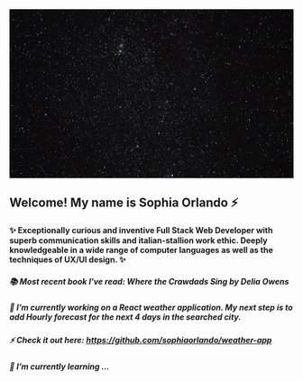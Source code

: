<img align="center" width="900" height="300" src="/assets/spaceDigitalWorld.gif">

<!-- ![profile pict](/assets/movingprof.gif)  -->
<!-- <img float="left" width="200" height="200" src="/assets/flower.gif"> -->

## Welcome! My name is Sophia Orlando ⚡ 

#### ✨  Exceptionally curious and inventive Full Stack Web Developer with superb communication skills and italian-stallion work ethic. Deeply knowledgeable in a wide range of computer languages as well as the techniques of UX/UI design. ✨ <br />

##### 📚 Most recent book I've read: Where the Crawdads Sing by Delia Owens

##### 🔭 I’m currently working on a React weather application. My next step is to add Hourly forecast for the next 4 days in the searched city.
   ##### ⚡ Check it out here: https://github.com/sophiaorlando/weather-app
##### 🌱 I’m currently learning ...

<!-- this is a green color block>
- ![#c5f015](https://via.placeholder.com/15/c5f015/000000?text=+) 
<!--
**sophiaorlando/sophiaorlando** is a ✨ _special_ ✨ repository because its `README.md` (this file) appears on your GitHub profile.

Here are some ideas to get you started:

- 🔭 I’m currently working on ...
- 🌱 I’m currently learning ...
- 👯 I’m looking to collaborate on ...
- 🤔 I’m looking for help with ...
- 💬 Ask me about ...
- 📫 How to reach me: ...
- 😄 Pronouns: ...
- ⚡ Fun fact: ...
-->
